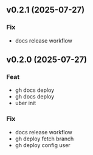 ## v0.2.1 (2025-07-27)

### Fix

- docs release workflow

## v0.2.0 (2025-07-27)

### Feat

- gh docs deploy
- gh docs deploy
- uber init

### Fix

- docs release workflow
- gh deploy fetch branch
- gh deploy config user
